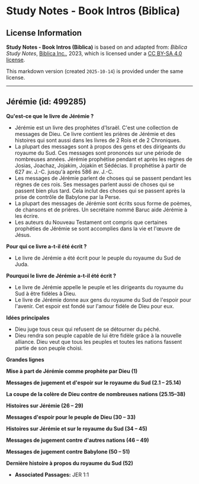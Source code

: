 # Study Notes - Book Intros (Biblica)

## License Information

**Study Notes - Book Intros (Biblica)** is based on and adapted from: _Biblica Study Notes_, [Biblica Inc.](https://www.biblica.com/), 2023, which is licensed under a [CC BY-SA 4.0 license](https://creativecommons.org/licenses/by-sa/4.0/legalcode.en).

This markdown version (created `2025-10-14`) is provided under the same license.



--------------------------------

## Jérémie (id: 499285)

**Qu'est\-ce que le livre de Jérémie ?**

* Jérémie est un livre des prophètes d'Israël. C'est une collection de messages de Dieu. Ce livre contient les prières de Jérémie et des histoires qui sont aussi dans les livres de 2 Rois et de 2 Chroniques.
* La plupart des messages sont à propos des gens et des dirigeants du royaume du Sud. Ces messages sont prononcés sur une période de nombreuses années. Jérémie prophétise pendant et après les règnes de Josias, Joachaz, Jojakim, Jojakin et Sédécias. Il prophétise à partir de 627 av. J.\-C. jusqu'à après 586 av. J.\-C.
* Les messages de Jérémie parlent de choses qui se passent pendant les règnes de ces rois. Ses messages parlent aussi de choses qui se passent bien plus tard. Cela inclut des choses qui se passent après la prise de contrôle de Babylone par la Perse.
* La plupart des messages de Jérémie sont écrits sous forme de poèmes, de chansons et de prières. Un secrétaire nommé Baruc aide Jérémie à les écrire.
* Les auteurs du Nouveau Testament ont compris que certaines prophéties de Jérémie se sont accomplies dans la vie et l'œuvre de Jésus.

**Pour qui ce livre a\-t\-il été écrit ?**

* Le livre de Jérémie a été écrit pour le peuple du royaume du Sud de Juda.

**Pourquoi le livre de Jérémie a\-t\-il été écrit ?**

* Le livre de Jérémie appelle le peuple et les dirigeants du royaume du Sud à être fidèles à Dieu.
* Le livre de Jérémie donne aux gens du royaume du Sud de l'espoir pour l'avenir. Cet espoir est fondé sur l'amour fidèle de Dieu pour eux.

**Idées principales**

* Dieu juge tous ceux qui refusent de se détourner du péché.
* Dieu rendra son peuple capable de lui être fidèle grâce à la nouvelle alliance. Dieu veut que tous les peuples et toutes les nations fassent partie de son peuple choisi.

**Grandes lignes**

**Mise à part de Jérémie comme prophète par Dieu (1\)**

**Messages de jugement et d'espoir sur le royaume du Sud (2\.1 – 25\.14\)**

**La coupe de la colère de Dieu contre de nombreuses nations (25\.15–38\)**

**Histoires sur Jérémie (26 – 29\)**

**Messages d'espoir pour le peuple de Dieu (30 ­– 33\)**

**Histoires sur Jérémie et sur le royaume du Sud (34 – 45\)**

**Messages de jugement contre d'autres nations (46 – 49\)**

**Messages de jugement contre Babylone (50 – 51\)**

**Dernière histoire à propos du royaume du Sud (52\)**

* **Associated Passages:** JER 1:1

